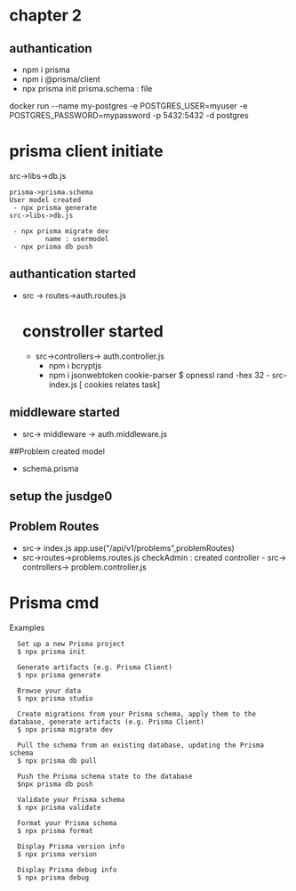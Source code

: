 


# chapter 2 

## authantication 

- npm i prisma 
- npm i @prisma/client
- npx prisma init 
          prisma.schema : file

docker run --name my-postgres -e POSTGRES_USER=myuser -e 
POSTGRES_PASSWORD=mypassword -p 5432:5432 -d postgres

# prisma client initiate
   src->libs->db.js

    prisma->prisma.schema
    User model created
     - npx prisma generate
    src->libs->db.js

     - npx prisma migrate dev
             name : usermodel
     - npx prisma db push

## authantication started
   - src -> routes->auth.routes.js
      # constroller started 
        - src->controllers-> auth.controller.js 
           - npm i bcryptjs
           - npm i jsonwebtoken cookie-parser
           $ opnessl rand -hex 32
         - src-index.js
           [ cookies relates task]

## middleware started
   - src-> middleware -> auth.middleware.js

##Problem created model 
  - schema.prisma

## setup the jusdge0 

## Problem Routes 
  - src-> index.js
     app.use("/api/v1/problems",problemRoutes)
  - src->routes->problems.routes.js
         checkAdmin : created
         controller
           - src-> controllers-> problem.controller.js

     










# Prisma cmd 

Examples

      Set up a new Prisma project
      $ npx prisma init

      Generate artifacts (e.g. Prisma Client)   
      $ npx prisma generate

      Browse your data
      $ npx prisma studio

      Create migrations from your Prisma schema, apply them to the database, generate artifacts (e.g. Prisma Client)
      $ npx prisma migrate dev

      Pull the schema from an existing database, updating the Prisma schema
      $ npx prisma db pull

      Push the Prisma schema state to the database
      $npx prisma db push

      Validate your Prisma schema
      $ npx prisma validate

      Format your Prisma schema
      $ npx prisma format

      Display Prisma version info
      $ npx prisma version

      Display Prisma debug info
      $ npx prisma debug
